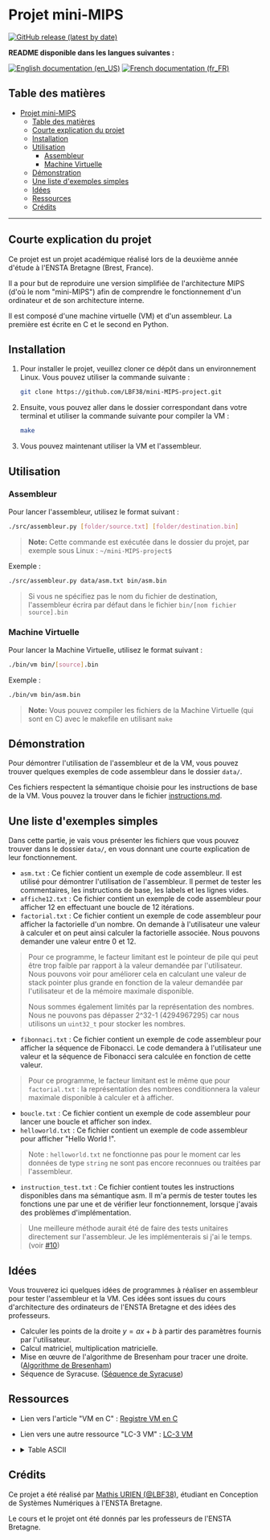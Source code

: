 # Projet mini-MIPS

[![GitHub release (latest by date)](https://img.shields.io/github/v/release/lbf38/mini-MIPS-project?style=plastic)](https://github.com/lbf38/mini-MIPS-project/releases/latest)

**README disponible dans les langues suivantes :**

[![English documentation (en_US)](https://img.shields.io/badge/-en__US-blueviolet)](README.md)
[![French documentation (fr_FR)](https://img.shields.io/badge/-fr__FR-blueviolet)](README_fr_FR.md)

## Table des matières

- [Projet mini-MIPS](#projet-mini-mips)
  - [Table des matières](#table-des-matières)
  - [Courte explication du projet](#courte-explication-du-projet)
  - [Installation](#installation)
  - [Utilisation](#utilisation)
    - [Assembleur](#assembleur)
    - [Machine Virtuelle](#machine-virtuelle)
  - [Démonstration](#démonstration)
  - [Une liste d'exemples simples](#une-liste-dexemples-simples)
  - [Idées](#idées)
  - [Ressources](#ressources)
  - [Crédits](#crédits)

*****

## Courte explication du projet

Ce projet est un projet académique réalisé lors de la deuxième année d'étude à l'ENSTA Bretagne (Brest, France).

Il a pour but de reproduire une version simplifiée de l'architecture MIPS (d'où le nom "mini-MIPS") afin de comprendre le fonctionnement d'un ordinateur et de son architecture interne.

Il est composé d'une machine virtuelle (VM) et d'un assembleur.
La première est écrite en C et le second en Python.

## Installation

1. Pour installer le projet, veuillez cloner ce dépôt dans un environnement Linux. Vous pouvez utiliser la commande suivante :

    ```bash
    git clone https://github.com/LBF38/mini-MIPS-project.git
    ```

2. Ensuite, vous pouvez aller dans le dossier correspondant dans votre terminal et utiliser la commande suivante pour compiler la VM :

    ```bash
    make
    ```

3. Vous pouvez maintenant utiliser la VM et l'assembleur.

## Utilisation

### Assembleur

Pour lancer l'assembleur, utilisez le format suivant :

```bash
./src/assembleur.py [folder/source.txt] [folder/destination.bin]
```

>**Note:** Cette commande est exécutée dans le dossier du projet, par exemple sous Linux : `~/mini-MIPS-project$`

Exemple :

```bash
./src/assembleur.py data/asm.txt bin/asm.bin
```

> Si vous ne spécifiez pas le nom du fichier de destination, l'assembleur écrira par défaut dans le fichier `bin/[nom fichier source].bin`

### Machine Virtuelle

Pour lancer la Machine Virtuelle, utilisez le format suivant :

```bash
./bin/vm bin/[source].bin
```

Exemple :

```bash
./bin/vm bin/asm.bin
```

> **Note:** Vous pouvez compiler les fichiers de la Machine Virtuelle (qui sont en C) avec le makefile en utilisant `make`

## Démonstration

Pour démontrer l'utilisation de l'assembleur et de la VM, vous pouvez trouver quelques exemples de code assembleur dans le dossier `data/`.

Ces fichiers respectent la sémantique choisie pour les instructions de base de la VM. Vous pouvez la trouver dans le fichier [instructions.md](docs/instructions.md).

## Une liste d'exemples simples

Dans cette partie, je vais vous présenter les fichiers que vous pouvez trouver dans le dossier `data/`, en vous donnant une courte explication de leur fonctionnement.

- `asm.txt` : Ce fichier contient un exemple de code assembleur. Il est utilisé pour démontrer l'utilisation de l'assembleur. Il permet de tester les commentaires, les instructions de base, les labels et les lignes vides.
- `affiche12.txt` : Ce fichier contient un exemple de code assembleur pour afficher 12 en effectuant une boucle de 12 itérations.
- `factorial.txt` : Ce fichier contient un exemple de code assembleur pour afficher la factorielle d'un nombre. On demande à l'utilisateur une valeur à calculer et on peut ainsi calculer la factorielle associée. Nous pouvons demander une valeur entre 0 et 12.

> Pour ce programme, le facteur limitant est le pointeur de pile qui peut être trop faible par rapport à la valeur demandée par l'utilisateur.
> Nous pouvons voir pour améliorer cela en calculant une valeur de stack pointer plus grande en fonction de la valeur demandée par l'utilisateur et de la mémoire maximale disponible.
>
> Nous sommes également limités par la représentation des nombres. Nous ne pouvons pas dépasser 2^32-1 (4294967295) car nous utilisons un `uint32_t` pour stocker les nombres.

- `fibonnaci.txt` : Ce fichier contient un exemple de code assembleur pour afficher la séquence de Fibonacci. Le code demandera à l'utilisateur une valeur et la séquence de Fibonacci sera calculée en fonction de cette valeur.

> Pour ce programme, le facteur limitant est le même que pour `factorial.txt` : la représentation des nombres conditionnera la valeur maximale disponible à calculer et à afficher.

- `boucle.txt` : Ce fichier contient un exemple de code assembleur pour lancer une boucle et afficher son index.
- `helloworld.txt` : Ce fichier contient un exemple de code assembleur pour afficher "Hello World !".

> Note : `helloworld.txt` ne fonctionne pas pour le moment car les données de type `string` ne sont pas encore reconnues ou traitées par l'assembleur.

- `instruction_test.txt` : Ce fichier contient toutes les instructions disponibles dans ma sémantique asm. Il m'a permis de tester toutes les fonctions une par une et de vérifier leur fonctionnement, lorsque j'avais des problèmes d'implémentation.

> Une meilleure méthode aurait été de faire des tests unitaires directement sur l'assembleur. Je les implémenterais si j'ai le temps. (voir [#10](https://github.com/LBF38/projet_VM_archiNum/issues/10))

## Idées

Vous trouverez ici quelques idées de programmes à réaliser en assembleur pour tester l'assembleur et la VM. Ces idées sont issues du cours d'architecture des ordinateurs de l'ENSTA Bretagne et des idées des professeurs.

- Calculer les points de la droite $y = ax + b$ à partir des paramètres fournis par l'utilisateur.
- Calcul matriciel, multiplication matricielle.
- Mise en œuvre de l'algorithme de Bresenham pour tracer une droite. ([Algorithme de Bresenham](https://en.wikipedia.org/wiki/Bresenham%27s_line_algorithm))
- Séquence de Syracuse. ([Séquence de Syracuse](https://en.wikipedia.org/wiki/Collatz_conjecture))

## Ressources

- Lien vers l'article "VM en C" : [Registre VM en C](https://en.wikibooks.org/wiki/Creating_a_Virtual_Machine/Register_VM_in_C)
- Lien vers une autre ressource "LC-3 VM" : [LC-3 VM](https://www.jmeiners.com/lc3-vm/index.html)
- <details>
  <summary>Table ASCII</summary>

  ![Table ASCII](https://www.asciitable.com/asciifull.gif)
  </details>
## Crédits

Ce projet a été réalisé par [Mathis URIEN (@LBF38)](https://github.com/lbf38), étudiant en Conception de Systèmes Numériques à l'ENSTA Bretagne.

Le cours et le projet ont été donnés par les professeurs de l'ENSTA Bretagne.
